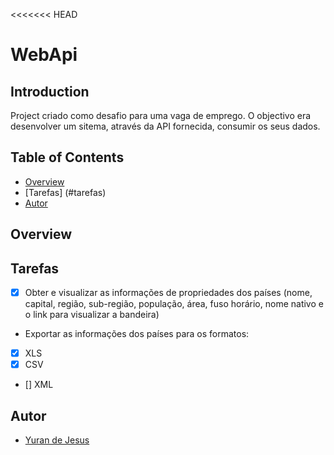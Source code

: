 <<<<<<< HEAD
# WebApi
## Introduction
Project criado como desafio para uma vaga de emprego. O objectivo era desenvolver um sitema, através da API fornecida, consumir os seus dados.

## Table of Contents

- [Overview](#overview)
- [Tarefas] (#tarefas)
- [Autor](#autor)

## Overview

## Tarefas
- [x] Obter e visualizar as informações de propriedades dos países (nome, capital, região, sub-região, população, área, fuso horário, nome nativo e o link para visualizar a bandeira)
- Exportar as informações dos países para os formatos:
- [x] XLS
- [x] CSV
- [] XML

## Autor
- [Yuran de Jesus](https://github.com/Yuran-de-Jesus)

